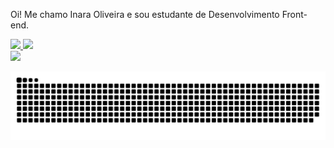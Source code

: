 Oi! Me chamo Inara Oliveira e sou estudante de Desenvolvimento Front-end.

<div>
  <a href="https://github.com/inaraoliveira">
  <img height="150em" src="https://github-readme-stats.vercel.app/api?username=inaraoliveira&show_icons=true&theme=tokyonight&include_all_commits=true&count_private=true"/>
  <img height="150em" src="https://github-readme-stats.vercel.app/api/top-langs/?username=inaraoliveira&layout=compact&langs_count=7&theme=tokyonight"/>
</div>

<div>
  <a href="https://instagram.com/wtf.naraa" target="_blank"><img src="https://img.shields.io/badge/-Instagram-%23E4405F?style=for-the-badge&logo=instagram&logoColor=white" target="_blank"></a>
</div>
 
  ![Snake animation](https://github.com/inaraoliveira/inaraoliveira/blob/output/github-contribution-grid-snake.svg)
